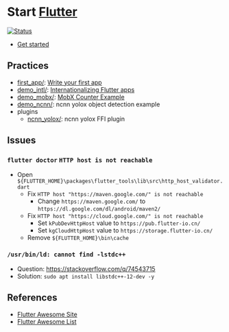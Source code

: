 # Start [Flutter][]

[Flutter]: https://flutter.dev/

[![Status](https://img.shields.io/badge/Flutter-3.10.0-brightgreen)](https://github.com/flutter/flutter)

- [Get started](https://docs.flutter.dev/get-started/)

## Practices

- [first_app/](first_app/): [Write your first app](https://docs.flutter.dev/get-started/codelab)
- [demo_intl/](demo_intl/): [Internationalizing Flutter apps](https://docs.flutter.dev/accessibility-and-localization/internationalization)
- [demo_mobx/](demo_mobx/): [MobX Counter Example](https://mobx.netlify.app/getting-started/)
- [demo_ncnn/](demo_ncnn/): ncnn yolox object detection example
- plugins
  - [ncnn_yolox/](plugins/ncnn_yolox/): ncnn yolox FFI plugin

## Issues

### `flutter doctor` `HTTP host is not reachable`

- Open `${FLUTTER_HOME}\packages\flutter_tools\lib\src\http_host_validator.dart`
  - Fix `HTTP host "https://maven.google.com/" is not reachable`
    - Change `https://maven.google.com/` to `https://dl.google.com/dl/android/maven2/`
  - Fix `HTTP host "https://cloud.google.com/" is not reachable`
    - Set `kPubDevHttpHost` value to `https://pub.flutter-io.cn/`
    - Set `kgCloudHttpHost` value to `https://storage.flutter-io.cn/`
  - Remove `${FLUTTER_HOME}\bin\cache`

### `/usr/bin/ld: cannot find -lstdc++`

- Question: https://stackoverflow.com/q/74543715
- Solution: `sudo apt install libstdc++-12-dev -y`

## References

- [Flutter Awesome Site](https://flutterawesome.com/)
- [Flutter Awesome List](https://github.com/Solido/awesome-flutter)
